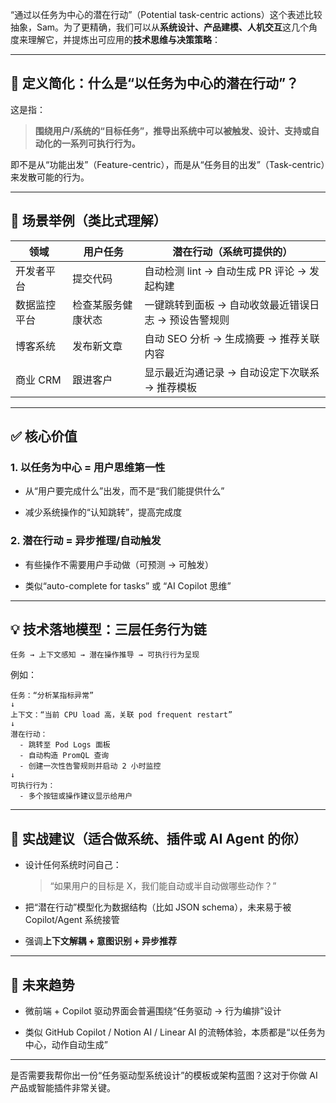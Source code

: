 “通过以任务为中心的潜在行动”（Potential task-centric actions）这个表述比较抽象，Sam。为了更精确，我们可以从**系统设计、产品建模、人机交互**这几个角度来理解它，并提炼出可应用的**技术思维与决策策略**：

---

## 🧠 定义简化：什么是“以任务为中心的潜在行动”？

这是指：

> **围绕用户/系统的“目标任务”，推导出系统中可以被触发、设计、支持或自动化的一系列可执行行为。**

即不是从“功能出发”（Feature-centric），而是从“任务目的出发”（Task-centric）来发散可能的行为。

---

## 🎯 场景举例（类比式理解）

|领域|用户任务|潜在行动（系统可提供的）|
|---|---|---|
|开发者平台|提交代码|自动检测 lint → 自动生成 PR 评论 → 发起构建|
|数据监控平台|检查某服务健康状态|一键跳转到面板 → 自动收敛最近错误日志 → 预设告警规则|
|博客系统|发布新文章|自动 SEO 分析 → 生成摘要 → 推荐关联内容|
|商业 CRM|跟进客户|显示最近沟通记录 → 自动设定下次联系 → 推荐模板|

---

## ✅ 核心价值

### 1. **以任务为中心 = 用户思维第一性**

- 从“用户要完成什么”出发，而不是“我们能提供什么”
    
- 减少系统操作的“认知跳转”，提高完成度
    

### 2. **潜在行动 = 异步推理/自动触发**

- 有些操作不需要用户手动做（可预测 → 可触发）
    
- 类似“auto-complete for tasks” 或 “AI Copilot 思维”
    

---

## 💡 技术落地模型：三层任务行为链

```text
任务 → 上下文感知 → 潜在操作推导 → 可执行行为呈现
```

例如：

```
任务：“分析某指标异常”
↓
上下文：“当前 CPU load 高，关联 pod frequent restart”
↓
潜在行动：
  - 跳转至 Pod Logs 面板
  - 自动构造 PromQL 查询
  - 创建一次性告警规则并启动 2 小时监控
↓
可执行行为：
  - 多个按钮或操作建议显示给用户
```

---

## 🔩 实战建议（适合做系统、插件或 AI Agent 的你）

- 设计任何系统时问自己：
    
    > “如果用户的目标是 X，我们能自动或半自动做哪些动作？”
    
- 把“潜在行动”模型化为数据结构（比如 JSON schema），未来易于被 Copilot/Agent 系统接管
    
- 强调**上下文解耦 + 意图识别 + 异步推荐**
    

---

## 🧭 未来趋势

- 微前端 + Copilot 驱动界面会普遍围绕“任务驱动 → 行为编排”设计
    
- 类似 GitHub Copilot / Notion AI / Linear AI 的流畅体验，本质都是“以任务为中心，动作自动生成”
    

---

是否需要我帮你出一份“任务驱动型系统设计”的模板或架构蓝图？这对于你做 AI 产品或智能插件非常关键。
